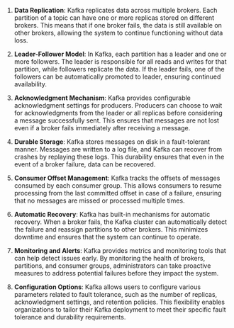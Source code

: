 
1. **Data Replication**: Kafka replicates data across multiple brokers. Each partition of a topic can have one or more replicas stored on different brokers. This means that if one broker fails, the data is still available on other brokers, allowing the system to continue functioning without data loss.

2. **Leader-Follower Model**: In Kafka, each partition has a leader and one or more followers. The leader is responsible for all reads and writes for that partition, while followers replicate the data. If the leader fails, one of the followers can be automatically promoted to leader, ensuring continued availability.

3. **Acknowledgment Mechanism**: Kafka provides configurable acknowledgment settings for producers. Producers can choose to wait for acknowledgments from the leader or all replicas before considering a message successfully sent. This ensures that messages are not lost even if a broker fails immediately after receiving a message.

4. **Durable Storage**: Kafka stores messages on disk in a fault-tolerant manner. Messages are written to a log file, and Kafka can recover from crashes by replaying these logs. This durability ensures that even in the event of a broker failure, data can be recovered.

5. **Consumer Offset Management**: Kafka tracks the offsets of messages consumed by each consumer group. This allows consumers to resume processing from the last committed offset in case of a failure, ensuring that no messages are missed or processed multiple times.

6. **Automatic Recovery**: Kafka has built-in mechanisms for automatic recovery. When a broker fails, the Kafka cluster can automatically detect the failure and reassign partitions to other brokers. This minimizes downtime and ensures that the system can continue to operate.

7. **Monitoring and Alerts**: Kafka provides metrics and monitoring tools that can help detect issues early. By monitoring the health of brokers, partitions, and consumer groups, administrators can take proactive measures to address potential failures before they impact the system.

8. **Configuration Options**: Kafka allows users to configure various parameters related to fault tolerance, such as the number of replicas, acknowledgment settings, and retention policies. This flexibility enables organizations to tailor their Kafka deployment to meet their specific fault tolerance and durability requirements.
